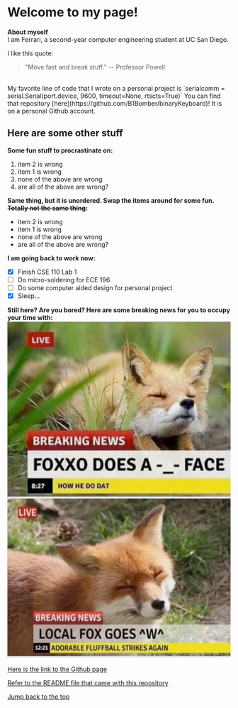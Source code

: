 # Welcome to my page! 
**About myself** <br>
I am Ferrari, a second-year computer engineering student at UC San Diego. 

I like this quote:
> "Move fast and break stuff." 
-- Professor Powell

<br>
My favorite line of code that I wrote on a personal project is `serialcomm = serial.Serial(port.device, 9600, timeout=None, rtscts=True)`
You can find that repository [here](https://github.com/B1Bomber/binaryKeyboard)! It is on a personal Github account. 

## Here are some other stuff
**Some fun stuff to procrastinate on:**
1. item 2 is wrong
2. item 1 is wrong
3. none of the above are wrong
4. are all of the above are wrong?


**Same thing, but it is unordered. Swap the items around for some fun. ~~Totally not the same thing~~:**
- item 2 is wrong
- item 1 is wrong
- none of the above are wrong
- are all of the above are wrong?


**I am going back to work now:**
- [x] Finish CSE 110 Lab 1
- [ ] Do micro-soldering for ECE 196
- [ ] Do some computer aided design for personal project
- [x] Sleep...

**Still here? Are you bored? Here are some breaking news for you to occupy your time with:**
![A fox](foxxo.webp)

[Here is the link to the Github page](https://b2bomber2.github.io/cse110-lab1/)

[Refer to the README file that came with this repository](./README.md)

[Jump back to the top](#welcome-to-my-page!)
